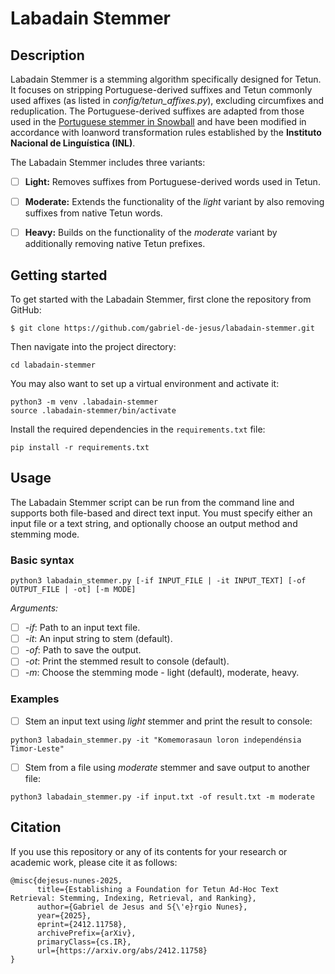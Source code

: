 # Labadain Stemmer

## Description
Labadain Stemmer is a stemming algorithm specifically designed for Tetun. It focuses on stripping Portuguese-derived suffixes and Tetun commonly used affixes (as listed in *config/tetun_affixes.py*), excluding circumfixes and reduplication. The Portuguese-derived suffixes are adapted from those used in the [Portuguese stemmer in Snowball](https://snowballstem.org/algorithms/portuguese/stemmer.html) and have been modified in accordance with loanword transformation rules established by the **Instituto Nacional de Linguística (INL)**. 

The Labadain Stemmer includes three variants:

- [ ] **Light:** Removes suffixes from Portuguese-derived words used in Tetun.

- [ ] **Moderate:** Extends the functionality of the *light* variant by also removing suffixes from native Tetun words.

- [ ] **Heavy:** Builds on the functionality of the *moderate* variant by additionally removing native Tetun prefixes.


## Getting started

To get started with the Labadain Stemmer, first clone the repository from GitHub:

```
$ git clone https://github.com/gabriel-de-jesus/labadain-stemmer.git

```

Then navigate into the project directory:
```
cd labadain-stemmer
```

You may also want to set up a virtual environment and activate it:

```
python3 -m venv .labadain-stemmer
source .labadain-stemmer/bin/activate
```

Install the required dependencies in the `requirements.txt` file:

```
pip install -r requirements.txt
```


## Usage

The Labadain Stemmer script can be run from the command line and supports both file-based and direct text input. You must specify either an input file or a text string, and optionally choose an output method and stemming mode.

### Basic syntax
```
python3 labadain_stemmer.py [-if INPUT_FILE | -it INPUT_TEXT] [-of OUTPUT_FILE | -ot] [-m MODE]
```

*Arguments:*

- [ ] *-if*: Path to an input text file.
- [ ] *-it*: An input string to stem (default).
- [ ] *-of*: Path to save the output.
- [ ] *-ot*: Print the stemmed result to console (default).
- [ ] *-m*: Choose the stemming mode - light (default), moderate, heavy.

### Examples

- [ ] Stem an input text using *light* stemmer and print the result to console:

```
python3 labadain_stemmer.py -it "Komemorasaun loron independénsia Timor-Leste"
```

- [ ] Stem from a file using *moderate* stemmer and save output to another file:

```
python3 labadain_stemmer.py -if input.txt -of result.txt -m moderate
```


## Citation
If you use this repository or any of its contents for your research or academic work, please cite it as follows:

```
@misc{dejesus-nunes-2025,
      title={Establishing a Foundation for Tetun Ad-Hoc Text Retrieval: Stemming, Indexing, Retrieval, and Ranking}, 
      author={Gabriel de Jesus and S{\'e}rgio Nunes},
      year={2025},
      eprint={2412.11758},
      archivePrefix={arXiv},
      primaryClass={cs.IR},
      url={https://arxiv.org/abs/2412.11758}
}
```
